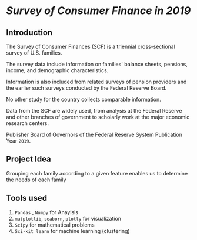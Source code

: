 # *Survey of Consumer Finance in 2019*

## Introduction

The Survey of Consumer Finances (SCF) is a triennial cross-sectional survey of U.S. families. 

The survey data include information on families' balance sheets, pensions, income, and demographic characteristics. 

Information is also included from related surveys of pension providers and the earlier such surveys conducted by the Federal Reserve Board. 

No other study for the country collects comparable information. 

Data from the SCF are widely used, from analysis at the Federal Reserve and other branches of government to scholarly work at the major economic research centers.

Publisher Board of Governors of the Federal Reserve System Publication Year `2019`.


## Project Idea

Grouping each family according to a given feature enables us to determine the needs of each family 


## Tools used

1. `Pandas` , `Numpy` for Anaylsis
2. `matplotlib`, `seaborn`, `plotly` for visualization
3. `Scipy` for mathematical problems 
4. `Sci-kit learn` for machine learning (clustering)

